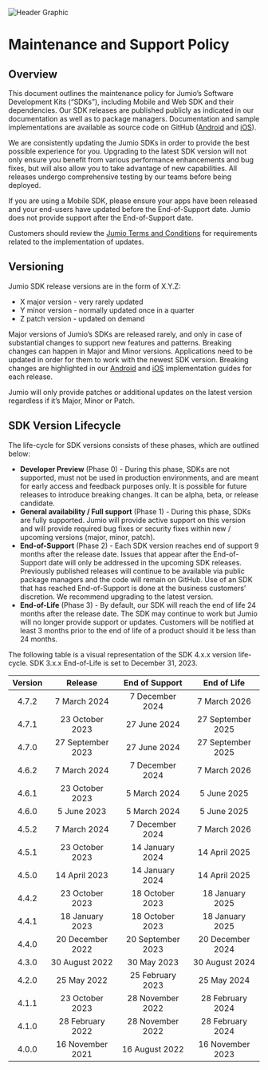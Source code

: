 ![Header Graphic](images/jumio_feature_graphic.jpg)

# Maintenance and Support Policy

## Overview
This document outlines the maintenance policy for Jumio’s Software Development Kits (“SDKs”), including Mobile and Web SDK and their dependencies.
Our SDK releases are published publicly as indicated in our documentation as well as to package managers. Documentation and sample implementations are available as source code on GitHub ([Android](https://github.com/Jumio/mobile-sdk-android) and [iOS](https://github.com/Jumio/mobile-sdk-ios)).

We are consistently updating the Jumio SDKs in order to provide the best possible experience for you. Upgrading to the latest SDK version will not only ensure you benefit from various performance enhancements and bug fixes, but will also allow you to take advantage of new capabilities. All releases undergo comprehensive testing by our teams before being deployed.

If you are using a Mobile SDK, please ensure your apps have been released and your end-users have updated before the End-of-Support date. Jumio does not provide support after the End-of-Support date.

Customers should review the [Jumio Terms and Conditions](https://www.jumio.com/legal-information/privacy-notices/) for requirements related to the implementation of updates.

## Versioning
Jumio SDK release versions are in the form of X.Y.Z:
* X major version - very rarely updated
* Y minor version - normally updated once in a quarter
* Z patch version - updated on demand

Major versions of Jumio’s SDKs are released rarely, and only in case of substantial changes to support new features and patterns. Breaking changes can happen in Major and Minor versions. Applications need to be updated in order for them to work with the newest SDK version. Breaking changes are highlighted in our [Android](https://github.com/Jumio/mobile-sdk-android) and [iOS](https://github.com/Jumio/mobile-sdk-ios) implementation guides for each release.

Jumio will only provide patches or additional updates on the latest version regardless if it’s Major, Minor or Patch.

## SDK Version Lifecycle
The life-cycle for SDK versions consists of these phases, which are outlined below:
* __Developer Preview__ (Phase 0) - During this phase, SDKs are not supported, must not be used in production environments, and are meant for early access and feedback purposes only. It is possible for future releases to introduce breaking changes. It can be alpha, beta, or release candidate.
* __General availability / Full support__ (Phase 1) - During this phase, SDKs are fully supported. Jumio will provide active support on this version and will provide required bug fixes or security fixes within new / upcoming versions (major, minor, patch).
* __End-of-Support__ (Phase 2) - Each SDK version reaches end of support 9 months after the release date. Issues that appear after the End-of-Support date will only be addressed in the upcoming SDK releases. Previously published releases will continue to be available via public package managers and the code will remain on GitHub. Use of an SDK that has reached End-of-Support is done at the business customers’ discretion. We recommend upgrading to the latest version.
* __End-of-Life__ (Phase 3) - By default, our SDK will reach the end of life 24 months after the release date. The SDK may continue to work but Jumio will no longer provide support or updates. Customers will be notified at least 3 months prior to the end of life of a product should it be less than 24 months.

The following table is a visual representation of the SDK 4.x.x version life-cycle. SDK 3.x.x End-of-Life is set to December 31, 2023.

| Version |      Release      |  End of Support   |    End of Life    |
|:-------:|:-----------------:|:-----------------:|:-----------------:|
|  4.7.2  |   7 March 2024    |  7 December 2024  |   7 March 2026    |
|  4.7.1  |  23 October 2023  |   27 June 2024    | 27 September 2025 |
|  4.7.0  | 27 September 2023 |   27 June 2024    | 27 September 2025 |
|  4.6.2  |   7 March 2024    |  7 December 2024  |   7 March 2026    |
|  4.6.1  |  23 October 2023  |   5 March 2024    |    5 June 2025    |
|  4.6.0  |    5 June 2023    |   5 March 2024    |    5 June 2025    |
|  4.5.2  |   7 March 2024    |  7 December 2024  |   7 March 2026    |
|  4.5.1  |  23 October 2023  |  14 January 2024  |   14 April 2025   |
|  4.5.0  |   14 April 2023   |  14 January 2024  |   14 April 2025   |
|  4.4.2  |  23 October 2023  |  18 October 2023  |  18 January 2025  |
|  4.4.1  |  18 January 2023  |  18 October 2023  |  18 January 2025  |
|  4.4.0  | 20 December 2022  | 20 September 2023 | 20 December 2024  |
|  4.3.0  |  30 August 2022   |    30 May 2023    |  30 August 2024   |
|  4.2.0  |    25 May 2022    | 25 February 2023  |    25 May 2024    |
|  4.1.1  |  23 October 2023  | 28 November 2022  | 28 February 2024  |
|  4.1.0  | 28 February 2022  | 28 November 2022  | 28 February 2024  |
|  4.0.0  | 16 November 2021  |  16 August 2022   | 16 November 2023  |
